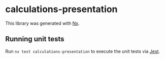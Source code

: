 # calculations-presentation

This library was generated with [Nx](https://nx.dev).

## Running unit tests

Run `nx test calculations-presentation` to execute the unit tests via [Jest](https://jestjs.io).
